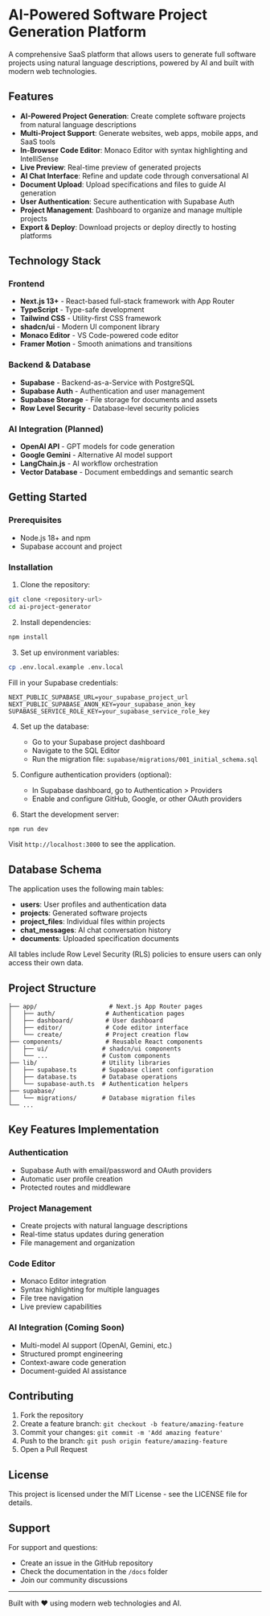 # AI-Powered Software Project Generation Platform

A comprehensive SaaS platform that allows users to generate full software projects using natural language descriptions, powered by AI and built with modern web technologies.

## Features

- **AI-Powered Project Generation**: Create complete software projects from natural language descriptions
- **Multi-Project Support**: Generate websites, web apps, mobile apps, and SaaS tools
- **In-Browser Code Editor**: Monaco Editor with syntax highlighting and IntelliSense
- **Live Preview**: Real-time preview of generated projects
- **AI Chat Interface**: Refine and update code through conversational AI
- **Document Upload**: Upload specifications and files to guide AI generation
- **User Authentication**: Secure authentication with Supabase Auth
- **Project Management**: Dashboard to organize and manage multiple projects
- **Export & Deploy**: Download projects or deploy directly to hosting platforms

## Technology Stack

### Frontend
- **Next.js 13+** - React-based full-stack framework with App Router
- **TypeScript** - Type-safe development
- **Tailwind CSS** - Utility-first CSS framework
- **shadcn/ui** - Modern UI component library
- **Monaco Editor** - VS Code-powered code editor
- **Framer Motion** - Smooth animations and transitions

### Backend & Database
- **Supabase** - Backend-as-a-Service with PostgreSQL
- **Supabase Auth** - Authentication and user management
- **Supabase Storage** - File storage for documents and assets
- **Row Level Security** - Database-level security policies

### AI Integration (Planned)
- **OpenAI API** - GPT models for code generation
- **Google Gemini** - Alternative AI model support
- **LangChain.js** - AI workflow orchestration
- **Vector Database** - Document embeddings and semantic search

## Getting Started

### Prerequisites
- Node.js 18+ and npm
- Supabase account and project

### Installation

1. Clone the repository:
```bash
git clone <repository-url>
cd ai-project-generator
```

2. Install dependencies:
```bash
npm install
```

3. Set up environment variables:
```bash
cp .env.local.example .env.local
```

Fill in your Supabase credentials:
```env
NEXT_PUBLIC_SUPABASE_URL=your_supabase_project_url
NEXT_PUBLIC_SUPABASE_ANON_KEY=your_supabase_anon_key
SUPABASE_SERVICE_ROLE_KEY=your_supabase_service_role_key
```

4. Set up the database:
   - Go to your Supabase project dashboard
   - Navigate to the SQL Editor
   - Run the migration file: `supabase/migrations/001_initial_schema.sql`

5. Configure authentication providers (optional):
   - In Supabase dashboard, go to Authentication > Providers
   - Enable and configure GitHub, Google, or other OAuth providers

6. Start the development server:
```bash
npm run dev
```

Visit `http://localhost:3000` to see the application.

## Database Schema

The application uses the following main tables:

- **users**: User profiles and authentication data
- **projects**: Generated software projects
- **project_files**: Individual files within projects
- **chat_messages**: AI chat conversation history
- **documents**: Uploaded specification documents

All tables include Row Level Security (RLS) policies to ensure users can only access their own data.

## Project Structure

```
├── app/                    # Next.js App Router pages
│   ├── auth/              # Authentication pages
│   ├── dashboard/         # User dashboard
│   ├── editor/            # Code editor interface
│   └── create/            # Project creation flow
├── components/            # Reusable React components
│   ├── ui/               # shadcn/ui components
│   └── ...               # Custom components
├── lib/                  # Utility libraries
│   ├── supabase.ts       # Supabase client configuration
│   ├── database.ts       # Database operations
│   └── supabase-auth.ts  # Authentication helpers
├── supabase/
│   └── migrations/       # Database migration files
└── ...
```

## Key Features Implementation

### Authentication
- Supabase Auth with email/password and OAuth providers
- Automatic user profile creation
- Protected routes and middleware

### Project Management
- Create projects with natural language descriptions
- Real-time status updates during generation
- File management and organization

### Code Editor
- Monaco Editor integration
- Syntax highlighting for multiple languages
- File tree navigation
- Live preview capabilities

### AI Integration (Coming Soon)
- Multi-model AI support (OpenAI, Gemini, etc.)
- Structured prompt engineering
- Context-aware code generation
- Document-guided AI assistance

## Contributing

1. Fork the repository
2. Create a feature branch: `git checkout -b feature/amazing-feature`
3. Commit your changes: `git commit -m 'Add amazing feature'`
4. Push to the branch: `git push origin feature/amazing-feature`
5. Open a Pull Request

## License

This project is licensed under the MIT License - see the LICENSE file for details.

## Support

For support and questions:
- Create an issue in the GitHub repository
- Check the documentation in the `/docs` folder
- Join our community discussions

---

Built with ❤️ using modern web technologies and AI.